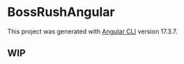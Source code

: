 # BossRushAngular

This project was generated with [Angular CLI](https://github.com/angular/angular-cli) version 17.3.7.

## WIP
